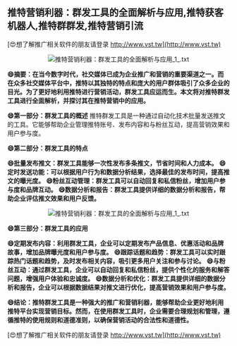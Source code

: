 ## **推特营销利器：群发工具的全面解析与应用,推特获客机器人,推特群群发,推特营销引流**

[😍想了解推广相关软件的朋友请登录 http://www.vst.tw](http://www.vst.tw)

 <center><img src="https://vst.tw/MP4/tuiguang/png/7.png" alt="推特营销利器：群发工具的全面解析与应用_1_.txt"></center>

**😄摘要：在当今数字时代，社交媒体已成为企业推广和营销的重要渠道之一。而在众多社交媒体平台中，推特以其独特的特点和庞大的用户群体吸引了众多企业的目光。为了更好地利用推特进行营销活动，群发工具应运而生。本文将对推特群发工具进行全面解析，并探讨其在推特营销中的应用。**

**😄第一部分：群发工具的概述**
推特群发工具是一种通过自动化技术批量发送推文的工具。它能够帮助企业管理推特账号、发布内容和与粉丝互动，提高营销效果和用户参与度。

**😄第二部分：群发工具的特点**

**😄批量发布推文：群发工具能够一次性发布多条推文，节省时间和人力成本。**
**😄定时发送功能：可以根据用户行为和数据分析结果，选择最佳的发布时间，提高推文的曝光度。**
**😄粉丝互动管理：群发工具可以自动回复和私信粉丝，增加用户参与度和品牌互动。**
**😄数据分析和报告：群发工具提供详细的数据分析和报告，帮助企业评估推文效果和用户反馈。**

 <center><img src="https://vst.tw/MP4/tuiguang/png/4.png" alt="推特营销利器：群发工具的全面解析与应用_1_.txt"></center>

**😄第三部分：群发工具的应用**

**😄定期发布内容：利用群发工具，企业可以定期发布产品信息、优惠活动和品牌故事，增加品牌曝光度和用户参与度。**
**😄跟踪话题和趋势：群发工具可以实时跟踪热门话题和趋势，及时发布相关内容，吸引更多用户关注和参与讨论。**
**😄与粉丝互动：通过群发工具，企业可以自动回复和私信粉丝，提供个性化的服务和解答问题，增强用户体验和忠诚度。**
**😄数据分析和优化：群发工具提供详细的数据分析和报告，企业可以根据数据结果对推文进行优化，提高营销效果和用户参与度。**

**😄结论：推特群发工具是一种强大的推广和营销利器，能够帮助企业更好地利用推特平台实现营销目标。然而，在使用群发工具时，企业需要合理规划和管理，遵循推特的使用规则和道德准则，以确保营销活动的合法性和道德性。**

[😍想了解推广相关软件的朋友请登录 http://www.vst.tw](http://www.vst.tw)



